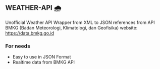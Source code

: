 ## WEATHER-API 🌧️

Unofficial Weather API Wrapper from XML to JSON references from API BMKG (Badan Meteorologi, Klimatologi, dan Geofisika) website: https://data.bmkg.go.id

### For needs

- Easy to use in JSON Format
- Realtime data from BMKG API
